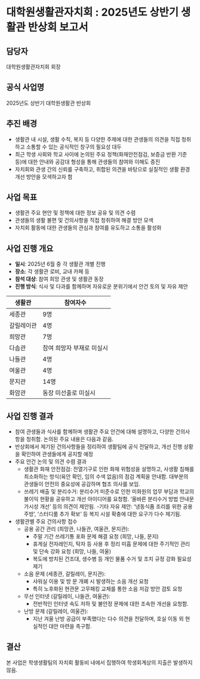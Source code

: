 # 대학원생활관자치회 : 2025년도 상반기 생활관 반상회 보고서

## 담당자
대학원생활관자치회 회장

## 공식 사업명
2025년도 상반기 대학원생활관 반상회

## 추진 배경
- 생활관 내 시설, 생활 수칙, 복지 등 다양한 주제에 대한 관생들의 의견을 직접 청취하고 소통할 수 있는 공식적인 창구의 필요성 대두
- 최근 학생 사회와 학교 사이에 논의된 주요 정책(화재안전점검, 보증금 반환 기준 등)에 대한 안내와 공감대 형성을 통해 관생들의 참여와 이해도 증진
- 자치회와 관생 간의 신뢰를 구축하고, 취합된 의견을 바탕으로 실질적인 생활 환경 개선 방안을 모색하고자 함

## 사업 목표
- 생활관 주요 현안 및 정책에 대한 정보 공유 및 의견 수렴
- 관생들의 생활 불편 및 건의사항을 직접 청취하여 해결 방안 모색
- 자치회 활동에 대한 관생들의 관심과 참여를 유도하고 소통을 활성화

## 사업 진행 개요
- **일시**: 2025년 6월 중 각 생활관 개별 진행
- **장소**: 각 생활관 로비, 교내 카페 등
- **참석 대상**: 참여 희망 관생 및 생활관 동장
- **진행 방식**: 식사 및 다과를 함께하며 자유로운 분위기에서 안건 토의 및 자유 제안

|생활관|참여자수|
|---|---|
|세종관|9명|
|갈릴레이관|4명|
|희망관|7명|
|다솜관|참여 희망자 부재로 미실시|
|나들관|4명|
|여울관|4명|
|문지관|14명|
|화암관|동장 미선출로 미실시|

## 사업 진행 결과
- 참여 관생들과 식사를 함께하며 생활관 주요 안건에 대해 설명하고, 다양한 건의사항을 청취함. 논의된 주요 내용은 다음과 같음.
- 반상회에서 제기된 건의사항들을 정리하여 생활팀에 공식 전달하고, 개선 진행 상황을 확인하여 관생들에게 공지할 예정
- 주요 안건 논의 및 의견 수렴 결과
     - 생활관 화재 안전점검: 전열기구로 인한 화재 위험성을 설명하고, 사생활 침해를 최소화하는 방식(육안 확인, 임의 수색 없음)의 점검 계획을 안내함. 대부분의 관생들이 안전의 중요성에 공감하며 협조 의사를 보임.
    - 쓰레기 배출 및 분리수거: 분리수거 미준수로 인한 미화원의 업무 부담과 학교의 불이익 현황을 공유하고 개선 아이디어를 요청함. ‘올바른 분리수거 방법 안내문 가시성 개선’ 등의 의견이 제안됨.
    -기타 자유 제안: ‘냉동식품 조리를 위한 공용 주방’, ‘스터디룸 추가 확보’ 등 복지 시설 확충에 대한 요구가 다수 제기됨.
- 생활관별 주요 건의사항 접수
	- 공용 공간 관리 (희망관, 나들관, 여울관, 문지관):
		- 주말 기간 쓰레기통 포화 문제 해결 요청 (희망, 나들, 문지)
		- 휴게실 전자레인지, 탁자 등 사용 후 정리 미흡 문제에 대한 주기적인 관리 및 단속 강화 요청 (희망, 나들, 여울)
		- 복도에 방치된 건조대, 생수병 등 개인 물품 수거 및 조치 규정 강화 필요성 제기
	- 소음 문제 (세종관, 갈릴레이, 문지관):
		- 샤워실 이용 및 방 문 개폐 시 발생하는 소음 개선 요청
		- 특히 노후화된 현관문 고무패킹 교체를 통한 소음 저감 방안 검토 요청
	- 무선 인터넷 (갈릴레이, 나들관, 여울관):
		- 전반적인 인터넷 속도 저하 및 불안정 문제에 대한 조속한 개선을 요청함.
	- 난방 문제 (갈릴레이, 여울관):
        - 지난 겨울 난방 공급이 부족했다는 다수 의견을 전달하며, 호실 이동 외 현실적인 대안 마련을 촉구함.

## 결산
본 사업은 학생생활팀의 자치회 활동비 내에서 집행하여 학생회계상의 지출은 발생하지 않음.